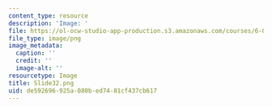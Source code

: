 ```yaml
---
content_type: resource
description: 'Image: '
file: https://ol-ocw-studio-app-production.s3.amazonaws.com/courses/6-004-computation-structures-spring-2017/de592696925a080bed7481cf437cb617_Slide32.png
file_type: image/png
image_metadata:
  caption: ''
  credit: ''
  image-alt: ''
resourcetype: Image
title: Slide32.png
uid: de592696-925a-080b-ed74-81cf437cb617
---
```

